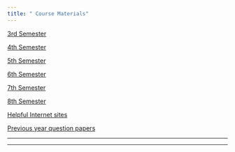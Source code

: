 ```yaml
---
title: " Course Materials"
---
```



<a href="{{ site.baseurl }}/3">3rd Semester</a><br>

<a href="{{ site.baseurl }}/4">4th Semester</a><br>

<a href="{{ site.baseurl }}/5">5th Semester</a><br>

<a href="{{ site.baseurl }}/6">6th Semester</a><br>

<a href="{{ site.baseurl }}/7">7th Semester</a><br>

<a href="{{ site.baseurl }}/8">8th Semester</a><br>

<a href="{{ site.baseurl }}/inethelp">Helpful Internet sites</a><br>

<a href="{{ site.baseurl }}/question papers">Previous year question papers </a><br>

<hr>
<hr>


